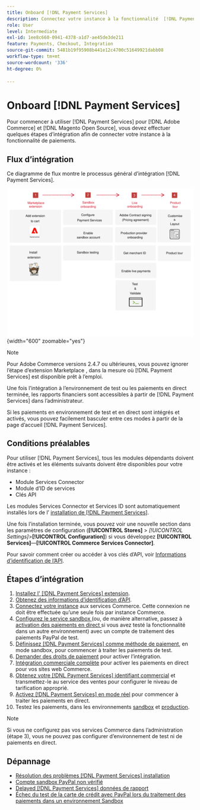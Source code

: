 ```yaml
---
title: Onboard [!DNL Payment Services]
description: Connectez votre instance à la fonctionnalité  [!DNL Payment Services] en suivant quelques étapes d’intégration.
role: User
level: Intermediate
exl-id: 1ee8c660-0941-4378-a1d7-ae45de3de211
feature: Payments, Checkout, Integration
source-git-commit: 5481b19f95908b441e12c4700c51649921dabb08
workflow-type: tm+mt
source-wordcount: '336'
ht-degree: 0%

---
```


# Onboard [!DNL Payment Services]

Pour commencer à utiliser [!DNL Payment Services] pour [!DNL Adobe Commerce] et [!DNL Magento Open Source], vous devez effectuer quelques étapes d’intégration afin de connecter votre instance à la fonctionnalité de paiements.

## Flux d’intégration

Ce diagramme de flux montre le processus général d’intégration [!DNL Payment Services].

![Flux d’intégration](assets/onboarding-diagram.svg){width="600" zoomable="yes"}

>[!NOTE]
>
> Pour Adobe Commerce versions 2.4.7 ou ultérieures, vous pouvez ignorer l’étape d’extension Marketplace , dans la mesure où [!DNL Payment Services] est disponible prêt à l’emploi.

Une fois l’intégration à l’environnement de test ou les paiements en direct terminée, les rapports financiers sont accessibles à partir de [!DNL Payment Services] dans l’administrateur.

Si les paiements en environnement de test et en direct sont intégrés et activés, vous pouvez facilement basculer entre ces modes à partir de la page d’accueil [!DNL Payment Services].

## Conditions préalables

Pour utiliser [!DNL Payment Services], tous les modules dépendants doivent être activés et les éléments suivants doivent être disponibles pour votre instance :

* Module Services Connector
* Module d’ID de services
* Clés API

Les modules Services Connector et Services ID sont automatiquement installés lors de l’ [installation de [!DNL Payment Services]](install.md).

Une fois l’installation terminée, vous pouvez voir une nouvelle section dans les paramètres de configuration (**[!UICONTROL Stores]** > _[!UICONTROL Settings]_>**[!UICONTROL Configuration]**) si vous développez **[!UICONTROL Services]**—**[!UICONTROL Commerce Services Connector]**.

Pour savoir comment créer ou accéder à vos clés d’API, voir [Informations d’identification de l’API](#obtain-api-credentials).

## Étapes d’intégration

1. [Installez l&#39; [!DNL Payment Services] extension](install.md#get-payment-services).
1. [Obtenez des informations d’identification d’API](connect.md#obtain-api-credentials).
1. [Connectez votre instance](connect.md#configure-commerce-services) aux services Commerce. Cette connexion ne doit être effectuée qu’une seule fois par instance Commerce.
1. [ Configurez le service sandbox ](sandbox.md#enable-sandbox-testing) (ou, de manière alternative, passez à [ activation des paiements en direct ](sandbox.md#enable-live-payments) si vous avez testé la fonctionnalité dans un autre environnement) avec un compte de traitement des paiements PayPal de test.
1. [Définissez  [!DNL Payment Services] comme méthode de paiement](production.md#set-payment-services-as-payment-method), en mode sandbox, pour commencer à traiter les paiements de test.
1. [Demander des droits de paiement](production.md#request-payments-entitlement-from-adobe) pour activer l’intégration.
1. [Intégration commerciale complète](production.md#complete-merchant-onboarding) pour activer les paiements en direct pour vos sites web Commerce.
1. [Obtenez votre  [!DNL Payment Services] identifiant commercial](production.md#configure-pricing-tier) et transmettez-le au service des ventes pour configurer le niveau de tarification approprié.
1. [Activez  [!DNL Payment Services]  en mode réel](production.md#enable-live-payments) pour commencer à traiter les paiements en direct.
1. Testez les paiements, dans les environnements [sandbox](sandbox.md#test-in-sandbox-environment) et [production](production.md#test-in-production).

>[!NOTE]
>
>Si vous ne configurez pas vos services Commerce dans l’administration (étape 3), vous ne pouvez pas configurer d’environnement de test ni de paiements en direct.

## Dépannage

* [Résolution des problèmes [!DNL Payment Services] installation](https://experienceleague.adobe.com/docs/commerce-knowledge-base/kb/troubleshooting/payments/payservices-install.html?lang=en)
* [Compte sandbox PayPal non vérifié](https://experienceleague.adobe.com/docs/commerce-knowledge-base/kb/troubleshooting/payments/payservices-paypal-acct.html)
* [Delayed [!DNL Payment Services] données de rapport](https://experienceleague.adobe.com/docs/commerce-knowledge-base/kb/troubleshooting/payments/payservices-report-info-delayed.html)
* [Échec du test de la carte de crédit avec PayPal lors du traitement des paiements dans un environnement Sandbox](https://experienceleague.adobe.com/docs/commerce-knowledge-base/kb/troubleshooting/payments/payservices-cc-sandbox-failure.html?lang=en)
